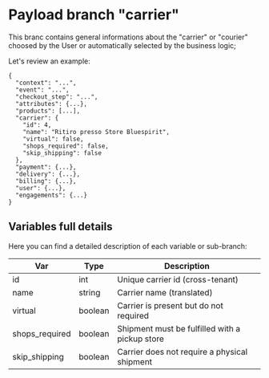 # Payload branch "carrier"

This branc contains general informations about the "carrier" or "courier" choosed by the User or automatically selected by the business logic;

Let's review an example:

```js{7-13}
{
  "context": "...",
  "event": "...",
  "checkout_step": "...",
  "attributes": {...},
  "products": [...],
  "carrier": {
    "id": 4,
    "name": "Ritiro presso Store Bluespirit",
    "virtual": false,
    "shops_required": false,
    "skip_shipping": false
  },
  "payment": {...},
  "delivery": {...},
  "billing": {...},
  "user": {...},
  "engagements": {...}
}
```
## Variables full details
Here you can find a detailed description of each variable or sub-branch:

| <span style="white-space: nowrap; text-align:center">Var</span> | Type | Description |
|--------|-----|-----|
| <span style="white-space: nowrap;">id</span> | <span style="white-space: nowrap;">int</span> | Unique carrier id (cross-tenant) |
| <span style="white-space: nowrap;">name</span> | <span style="white-space: nowrap;">string</span> | Carrier name (translated) |
| <span style="white-space: nowrap;">virtual</span> | <span style="white-space: nowrap;">boolean</span> | Carrier is present but do not required |
| <span style="white-space: nowrap;">shops_required</span> | <span style="white-space: nowrap;">boolean</span> | Shipment must be fulfilled with a pickup store |
| <span style="white-space: nowrap;">skip_shipping</span> | <span style="white-space: nowrap;">boolean</span> | Carrier does not require a physical shipment |